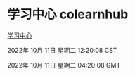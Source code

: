 # 学习中心 colearnhub
[学习中心](http://27.19.33.125:56308/colearnhub/)

2022年 10月 11日 星期二 12:20:08 CST

2022年 10月 11日 星期二 04:20:08 GMT
